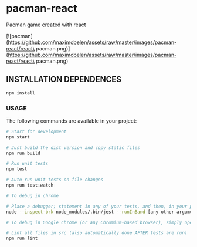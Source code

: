 # pacman-react
Pacman game created with react

[![pacman](https://github.com/maximobelen/assets/raw/master/images/pacman-react/react\ pacman.png)](https://github.com/maximobelen/assets/raw/master/images/pacman-react/react\ pacman.png)


## INSTALLATION DEPENDENCES
```javascript
npm install
```
### USAGE
The following commands are available in your project:
```bash
# Start for development
npm start

# Just build the dist version and copy static files
npm run build

# Run unit tests
npm test

# Auto-run unit tests on file changes
npm run test:watch

# To debug in chrome

# Place a debugger; statement in any of your tests, and then, in your project's directory, run:
node --inspect-brk node_modules/.bin/jest --runInBand [any other arguments here]

# To debug in Google Chrome (or any Chromium-based browser), simply open your browser and go to chrome://inspect and click on "Open Dedicated DevTools for Node",

# Lint all files in src (also automatically done AFTER tests are run)
npm run lint
```
